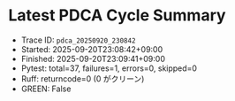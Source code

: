 # Latest PDCA Cycle Summary

- Trace ID: `pdca_20250920_230842`
- Started: 2025-09-20T23:08:42+09:00
- Finished: 2025-09-20T23:09:41+09:00
- Pytest: total=37, failures=1, errors=0, skipped=0
- Ruff: returncode=0 (0 がクリーン)
- GREEN: False
